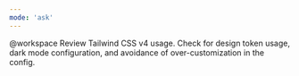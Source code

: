 ```yaml
---
mode: 'ask'
---
```

@workspace Review Tailwind CSS v4 usage. Check for design token usage, dark mode configuration, and avoidance of over-customization in the config.